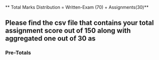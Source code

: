 ** Total Marks Distribution = Written-Exam (70) + Assignments(30)**

## Please find the csv file that contains your total assignment score out of 150 along with aggregated one out of 30 as 
### Pre-Totals
